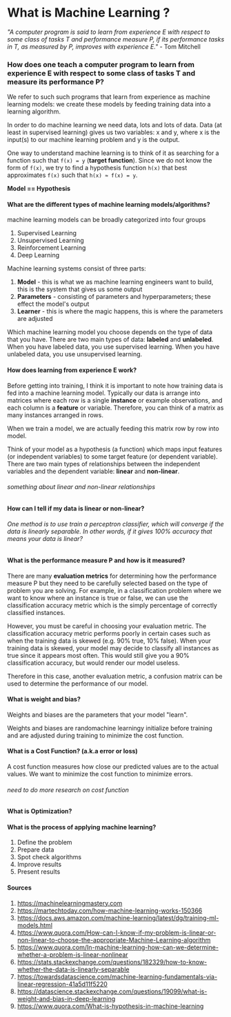 # What is Machine Learning ?

*"A computer program is said to learn from experience E with respect to some class of tasks T and performance measure P, if its performance tasks in T, as measured by P, improves with experience E."* - Tom Mitchell

### How does one teach a computer program to learn from experience E with respect to some class of tasks T and measure its performance P?

We refer to such such programs that learn from experience as machine learning models: we create these models by feeding training data into a learning algorithm.

In order to do machine learning we need data, lots and lots of data. Data (at least in supervised learning) gives us two variables: x and y, where x is the input(s) to our machine learning problem and y is the output.

One way to understand machine learning is to think of it as searching for a function such that `f(x) = y` (**target function**). Since we do not know the form of `f(x)`, we try to find a hypothesis function `h(x)` that best approximates `f(x)` such that `h(x) ≈ f(x) = y`.

**Model == Hypothesis**

#### What are the different types of machine learning models/algorithms?

machine learning models can be broadly categorized into four groups
1. Supervised Learning
2. Unsupervised Learning
3. Reinforcement Learning
4. Deep Learning

Machine learning systems consist of three parts:
1. **Model** - this is what we as machine learning engineers want to build, this is the system that gives us some output
2. **Parameters** - consisting of parameters and hyperparameters; these effect the model's output
3. **Learner** - this is where the magic happens, this is where the parameters are adjusted

Which machine learning model you choose depends on the type of data that you have. There are two main types of data: **labeled** and **unlabeled**. When you have labeled data, you use supervised learning. When you have unlabeled data, you use unsupervised learning.

#### How does learning from experience E work?

Before getting into training, I think it is important to note how training data is fed into a machine learning model. Typically our data is arrange into matrices where each row is a single **instance** or example observations, and each column is a **feature** or variable. Therefore, you can think of a matrix as many instances arranged in rows.

When we train a model, we are actually feeding this matrix row by row into model.

Think of your model as a hypothesis (a function) which maps input features (or independent variables) to some target feature (or dependent variable). There are two main types of relationships between the independent variables and the dependent variable: **linear** and **non-linear**.

###### something about linear and non-linear relationships

#### How can I tell if my data is linear or non-linear?

###### One method is to use train a perceptron classifier, which will converge if the data is linearly separable. In other words, if it gives 100% accuracy that means your data is linear?

#### What is the performance measure P and how is it measured?

There are many **evaluation metrics** for determining how the performance measure P but they need to be carefully selected based on the type of problem you are solving. For example, in a classification problem where we want to know where an instance is true or false, we can use the classification accuracy metric which is the simply percentage of correctly classified instances.

However, you must be careful in choosing your evaluation metric. The classification accuracy metric performs poorly in certain cases such as when the training data is skewed (e.g. 90% true, 10% false). When your training data is skewed, your model may decide to classify all instances as true since it appears most often. This would still give you a 90% classification accuracy, but would render our model useless.

Therefore in this case, another evaluation metric, a confusion matrix can be used to determine the performance of our model.

#### What is weight and bias?

Weights and biases are the parameters that your model "learn".

Weights and biases are randomachine learningy initialize before training and are adjusted during training to minimize the cost function.

#### What is a Cost Function? (a.k.a error or loss)

A cost function measures how close our predicted values are to the actual values. We want to minimize the cost function to minimize errors.

###### need to do more research on cost function

#### What is Optimization?



#### What is the process of applying machine learning?
1. Define the problem
2. Prepare data
3. Spot check algorithms
4. Improve results
5. Present results

#### Sources
1. https://machinelearningmastery.com
2. https://martechtoday.com/how-machine-learning-works-150366
3. https://docs.aws.amazon.com/machine-learning/latest/dg/training-ml-models.html
4. https://www.quora.com/How-can-I-know-if-my-problem-is-linear-or-non-linear-to-choose-the-appropriate-Machine-Learning-algorithm
5. https://www.quora.com/In-machine-learning-how-can-we-determine-whether-a-problem-is-linear-nonlinear
6. https://stats.stackexchange.com/questions/182329/how-to-know-whether-the-data-is-linearly-separable
7. https://towardsdatascience.com/machine-learning-fundamentals-via-linear-regression-41a5d11f5220
8. https://datascience.stackexchange.com/questions/19099/what-is-weight-and-bias-in-deep-learning
9. https://www.quora.com/What-is-hypothesis-in-machine-learning
